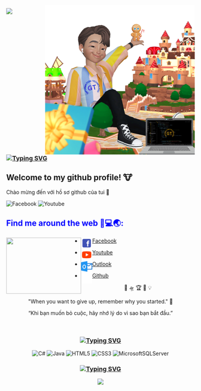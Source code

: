<img align="right" width="400px" src="https://github.com/congnghethongtingt/congnghethongtingt/blob/main/Photos/GT/GT9.PNG?raw=true"></a>

### <img src="https://media.giphy.com/media/VgCDAzcKvsR6OM0uWg/giphy.gif" width="80">  [![Typing SVG](https://readme-typing-svg.herokuapp.com?font=PT+Sans+Narrow&duration=3000&color=DCDCDC&width=250&lines=Hi%2C+I'm+GT+%F0%9F%91%A8%E2%80%8D%F0%9F%92%BB%F0%9F%91%8B;Xin+cha%CC%80o%2C+t%C3%B4i+la%CC%80+GT+%F0%9F%91%A8%E2%80%8D%F0%9F%92%BB%F0%9F%91%8B;%E4%BD%A0%E5%A5%BD%EF%BC%8C%E6%88%91%E6%98%AF%E5%88%98%E5%98%89%E9%9D%92+%F0%9F%91%A8%E2%80%8D%F0%9F%92%BB%F0%9F%91%8B)](https://git.io/typing-svg)
  
<h2>Welcome to my github profile! 🐮</h2> 
<p>Chào mừng đến với hồ sơ github của tui 🐄</p> 

![Facebook](https://img.shields.io/badge/-congnghethongtingt-1199F6?style=flat-square&amp;labelColor=1199F6&amp;logo=facebook&amp;logoColor=white&amp;link=https://www.facebook.com/congnghethongtingt) ![Youtube](https://img.shields.io/badge/-GT_CONGNGHETHONGTIN-F44747?style=flat-square&amp;labelColor=F44747&amp;logo=youtube&amp;logoColor=white&amp;link=https://www.youtube.com/channel/UCa52u55QtvEZuhcv1JFidFA)

        
<h2 style="color:blue;">Find me around the web 📱💻🌏: </h2>
  
<a href="https://github.com/congnghethongtingt"><img align="left" width="200" height="150" 
src="https://github.com/congnghethongtingt/congnghethongtingt/blob/main/Photos/GT/GT2.gif?raw=true"></a>

  * <a href="https://www.facebook.com/congnghethongtingt"><img align="left" width="30" height="30" 
src="https://github.com/congnghethongtingt/congnghethongtingt/blob/main/Photos/facebook_36px.png?raw=true">Facebook</a>
  
  * <a href="https://www.youtube.com/@congnghethongtingt"><img align="left" width="30" height="30" 
src="https://github.com/congnghethongtingt/congnghethongtingt/blob/main/Photos/YouTube_36px.png?raw=true">Youtube</a>
  
  * <a href="mailto:congnghethongtingt@outlook.com"><img align="left" width="30" height="30" 
src="https://github.com/congnghethongtingt/congnghethongtingt/blob/main/Photos/outlook.png">Outlook</a>

  * <a href="https://github.com/congnghethongtingt"><img align="left" width="30" height="30" 
src="https://github.com/congnghethongtingt/congnghethongtingt/blob/main/Photos/githubwhiteb_36px.png">Github</a>




<p align="center"> 🚀 🛸 🏆 🧠 💡 </p>

<p align="center"> "When you want to give up, remember why you started." 🌵 </p>

<p align="center"> “Khi bạn muốn bỏ cuộc, hãy nhớ lý do vì sao bạn bắt đầu.” </p>

<div align="center">
  
  
<h2 style="margin-top: 55px;">
    
### [![Typing SVG](https://readme-typing-svg.herokuapp.com?duration=2500&color=33CF9A&center=true&vCenter=true&width=600&lines=%F0%9F%A7%91%E2%80%8D%F0%9F%8F%AB+Currently+learning%F0%9F%A4%B4%F0%9F%A4%B9)](https://git.io/typing-svg)
  
</h2>
  
![C#](https://img.shields.io/badge/C%23-239120?style=for-the-badge&logo=c-sharp&logoColor=white)
![Java](https://img.shields.io/badge/java-%23ED8B00.svg?style=for-the-badge&logo=java&logoColor=white)
![HTML5](https://img.shields.io/badge/html5-%23E34F26.svg?style=for-the-badge&logo=html5&logoColor=white)
![CSS3](https://img.shields.io/badge/css3-%231572B6.svg?style=for-the-badge&logo=css3&logoColor=white)
![MicrosoftSQLServer](https://img.shields.io/badge/Microsoft%20SQL%20Sever-CC2927?style=for-the-badge&logo=microsoft%20sql%20server&logoColor=white)
  
### [![Typing SVG](https://readme-typing-svg.herokuapp.com?size=18&duration=2500&color=49B4E6&center=true&vCenter=true&width=600&lines=%F0%9F%93%88%F0%9F%92%A1+My+Github+Stats%3A)](https://git.io/typing-svg)
  
<img height="150px" src="https://github-readme-stats.vercel.app/api/top-langs/?username=giathanh2512&exclude_repo=KNN-Image-Classification&show_icons=true&hide_border=true&layout=compact&langs_count=8"/> 

</div>
